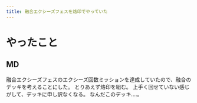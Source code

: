 ```yaml
---
title: 融合エクシーズフェスを烙印でやっていた
---
```


# やったこと

## MD

融合エクシーズフェスのエクシーズ回数ミッションを達成していたので、融合のデッキを考えることにした。
とりあえず烙印を組む。
上手く回せていない感じがして、デッキに申し訳なくなる。
なんだこのデッキ‥‥。
